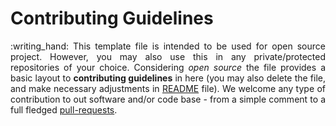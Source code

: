 # Contributing Guidelines

<p align = "justify">:writing_hand: This template file is intended to be used for open source project. However, you may also use this in any private/protected repositories of your choice. Considering <i>open source</i> the file provides a basic layout to <b>contributing guidelines</b> in here (you may also delete the file, and make necessary adjustments in <a href = "README.md#license--contributions">README</a> file). We welcome any type of contribution to out software and/or code base - from a simple comment to a full fledged <a href = "https://docs.github.com/en/pull-requests/collaborating-with-pull-requests/proposing-changes-to-your-work-with-pull-requests/about-pull-requests">pull-requests</a>. </p>
